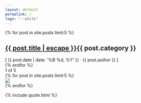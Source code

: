 ```yaml
---
layout: default
permalink: /
logo: "--white"
---
```


<main class="c-home-carousel">
    <div class="c-home-carousel-left">
        <div class="c-home-carousel-left-text-wrapper">
            {% for post in site.posts limit:5 %}
              <div class="c-home-carousel-text"> 
                  <h2><a href="{{ post.url | relative_url }}"><span>{{ post.title | escape }}</span></a><span class="c-home-carousel-text-category">{{ post.category }}</span></h2>
                  <div class="c-home-carousel-text-author">
                      <span>[ {{ post.date | date: '%B %d, %Y' }} · {{ post.author }} ]</span>
                  </div>
              </div>
            {% endfor %}
        </div>
        <span class="c-home-carousel__paginator">
          <span class="c-home-carousel__paginator-page">1</span> of <span class="c-home-carousel__paginator-total">5</span>
        </span>
    </div>
    <div class="c-home-carousel-right">
        <div class="c-home-carousel-right-image-wrapper">
            {% for post in site.posts limit:5 %}
              <div class="c-home-carousel-right-image" style="background:{{ post.color }};">
                  <a href="{{ post.url | relative_url }}"><img src="/assets/img/{{ post.image }}.png"></a>
              </div>
            {% endfor %}
        </div>
    </div>
</main>

{% include quote.html %}

<script type="text/javascript">

  //Use objects to set common data for the left and right slides of the carousel
  const textCarousel = {
      className : 'c-home-carousel-text',
      fullClassName : '.c-home-carousel-text',
      translateA : -100,
      translateB : 0,
      wrapper: '.c-home-carousel-left-text-wrapper'
  }

  const imageCarousel = {
      className : 'c-home-carousel-right-image',
      fullClassName : '.c-home-carousel-right-image',
      translateA : 100,
      translateB : 0,
      wrapper: '.c-home-carousel-right-image-wrapper'
  }

  //If carousel link is hovered pause it
  let runCarousel = true;

  function getCarouselLinks(){
    let carouselLinks = document.querySelectorAll('.c-home-carousel-text a');

    carouselLinks.forEach(function(link){
      link.addEventListener('mouseover', function(e){
        runCarousel = false;
      })
      link.addEventListener('mouseout', function(e){
        runCarousel = true;
      })
    });

  }

  getCarouselLinks();

  //Function to queue a carousel slide after it's been translated out of view
  function loopCarouselNodes(x){
      let textContainer = document.querySelector(x.wrapper);
      let elem = document.createElement('div');
      elem.setAttribute("class", x.className );
      let textNode = textContainer.firstElementChild;
      let textNodeInner = textContainer.firstElementChild.innerHTML;
      let textBg = window.getComputedStyle(textNode, null).getPropertyValue('background-color');
      textContainer.appendChild(elem);
      //Get background color
      elem.style.backgroundColor = textBg;
      elem.innerHTML = textNodeInner;

      setTimeout(function(){
          textContainer.removeChild(textNode);
      }, 2000)
  }

  //Function to translate the carousel slides
  function translateCarouselNodes(carouselObject){ 
      getCarouselLinks();
      let textCarouselNodes = document.querySelectorAll(carouselObject.fullClassName);

      //If there's more than 1 slide change activate the carousel
      if(textCarouselNodes.length > 1 && runCarousel){
        textCarouselNodes[0].style.transform = "translateY(" + carouselObject.translateA + "%)";
        textCarouselNodes[0].style.transition = "all 1.5s cubic-bezier(0.68, -0.55, 0.265, 1.55)";
        textCarouselNodes[0].style.opacity = "0";
        textCarouselNodes[1].style.transform = "translateY(" + carouselObject.translateB + "%)";
        textCarouselNodes[1].style.opacity = "1";
        textCarouselNodes[1].style.transition = "all 1.5s cubic-bezier(0.68, -0.55, 0.265, 1.55)";
        loopCarouselNodes(carouselObject);
      }
  }

  //Carousel paginator to update the current post on the carousel
  const numberOfSlides = document.querySelectorAll('.c-home-carousel-text');
  let currentPage = document.querySelector('.c-home-carousel__paginator-page');
  document.querySelector('.c-home-carousel__paginator-total').innerHTML = numberOfSlides.length;

  function updatePagination(){

    let count = 1;

    if(Number(currentPage.innerHTML) < numberOfSlides.length){
      count++;
      currentPage.innerHTML = count;
    }
    else{
      count = 0;
      currentPage.innerHTML =  1;
    }
    
  }

  //Change carousel slides every 5 seconds
   setInterval(function(){
      translateCarouselNodes(textCarousel);
      translateCarouselNodes(imageCarousel);
      updatePagination();
   }, 5000);

</script>
